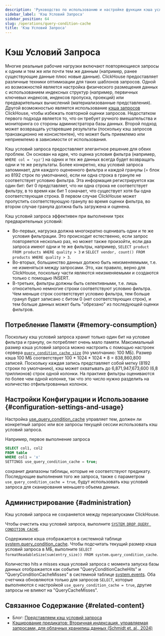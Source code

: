 ```yaml
---
description: 'Руководство по использованию и настройке функции кэша условий запроса в ClickHouse'
sidebar_label: 'Кэш Условий Запроса'
sidebar_position: 64
slug: /operations/query-condition-cache
title: 'Кэш Условий Запроса'
---
```



# Кэш Условий Запроса

Многие реальные рабочие нагрузки включают повторяющиеся запросы к одним и тем же или почти тем же данным (например, ранее существующие данные плюс новые данные). ClickHouse предоставляет различные техники оптимизации для таких шаблонов запросов. Одной из возможностей является настройка физического размещения данных с использованием индексных структур (например, первичных ключевых индексов, индексов пропуска, проекций) или предварительных вычислений (материализованные представления). Другой возможностью является использование [кэша запросов](query-cache.md) ClickHouse, чтобы избежать повторной оценки запросов. Недостатком первого подхода является то, что он требует ручного вмешательства и мониторинга со стороны администратора базы данных. Второй подход может возвращать устаревшие результаты (поскольку кэш запросов транзакционно не консистентен), что может быть приемлемо или неприемлемо в зависимости от использования.

Кэш условий запроса предоставляет элегантное решение для обеих проблем. Он основан на идее, что оценка условия фильтра (например, `WHERE col = 'xyz'`) на одних и тех же данных всегда будет возвращать одни и те же результаты. Более конкретно, кэш условий запроса запоминает, для каждого оцененного фильтра и каждой гранулы (= блок из 8192 строк по умолчанию), если ни одна строка в грануле не соответствует условию фильтра. Эта информация регистрируется как один бит: бит 0 представляет, что ни одна строка не соответствует фильтру, в то время как бит 1 означает, что существует хотя бы одна соответствующая строка. В первом случае ClickHouse может пропустить соответствующую гранулу во время оценки фильтра, во втором случае гранула должна быть загружена и оценена.

Кэш условий запроса эффективен при выполнении трех предварительных условий:
- Во-первых, нагрузка должна многократно оценивать одни и те же условия фильтрации. Это происходит естественно, если запрос повторяется несколько раз, но может также произойти, если два запроса имеют одни и те же фильтры, например, `SELECT product FROM products WHERE quality > 3` и `SELECT vendor, count() FROM products WHERE quality > 3`.
- Во-вторых, большинство данных должно быть неизменяемыми, т.е. не изменяться между запросами. Это, как правило, верно для ClickHouse, поскольку части являются неизменяемыми и создаются только с помощью INSERT.
- В-третьих, фильтры должны быть селективными, т.е. лишь относительно немногие строки соответствуют условию фильтра. Чем меньше строк соответствует условию фильтра, тем больше гранул будет записано с битом 0 (нет соответствующих строк), и тем больше данных может быть "обрезано" из последующей оценки фильтров.

## Потребление Памяти {#memory-consumption}

Поскольку кэш условий запроса хранит только один бит на условие фильтра и гранулу, он потребляет очень мало памяти. Максимальный размер кэша условий запроса можно настроить с помощью настроек сервера [`query_condition_cache_size`](server-configuration-parameters/settings.md#query_condition_cache_size) (по умолчанию: 100 МБ). Размер кэша 100 МБ соответствует 100 * 1024 * 1024 * 8 = 838,860,800 записей. Поскольку каждая запись представляет собой метку (8192 строки по умолчанию), кэш может охватывать до 6,871,947,673,600 (6,8 триллионов) строк одной колонки. На практике фильтры оцениваются по более чем одной колонке, так что это число нужно разделить на количество отфильтрованных колонок.

## Настройки Конфигурации и Использование {#configuration-settings-and-usage}

Настройка [use_query_condition_cache](settings/settings#use_query_condition_cache) управляет тем, должен ли конкретный запрос или все запросы текущей сессии использовать кэш условий запроса.

Например, первое выполнение запроса

```sql
SELECT col1, col2
FROM table
WHERE col1 = 'x'
SETTINGS use_query_condition_cache = true;
```

сохранит диапазоны таблицы, которые не соответствуют предикату. Последующие выполнения того же запроса, также с параметром `use_query_condition_cache = true`, будут использовать кэш условий запроса для сканирования меньшего объема данных.

## Администрирование {#administration}

Кэш условий запроса не сохраняется между перезапусками ClickHouse.

Чтобы очистить кэш условий запроса, выполните [`SYSTEM DROP QUERY CONDITION CACHE`](../sql-reference/statements/system.md#drop-query-condition-cache).

Содержимое кэша отображается в системной таблице [system.query_condition_cache](system-tables/query_condition_cache.md). Чтобы подсчитать текущий размер кэша условий запроса в МБ, выполните `SELECT formatReadableSize(sum(entry_size)) FROM system.query_condition_cache`.

Количество hits и misses кэша условий запроса с момента запуска базы данных отображается как события "QueryConditionCacheHits" и "QueryConditionCacheMisses" в системной таблице [system.events](system-tables/events.md). Оба счетчика обновляются только для запросов `SELECT`, которые выполняются с настройкой `use_query_condition_cache = true`, другие запросы не влияют на "QueryCacheMisses".

## Связанное Содержание {#related-content}

- Блог: [Представляем кэш условий запроса](https://clickhouse.com/blog/introducing-the-clickhouse-query-condition-cache)
- [Кэширование предикатов: Вторичная индексация, управляемая запросами, для облачных хранилищ данных (Schmidt et. al., 2024)](https://doi.org/10.1145/3626246.3653395)
